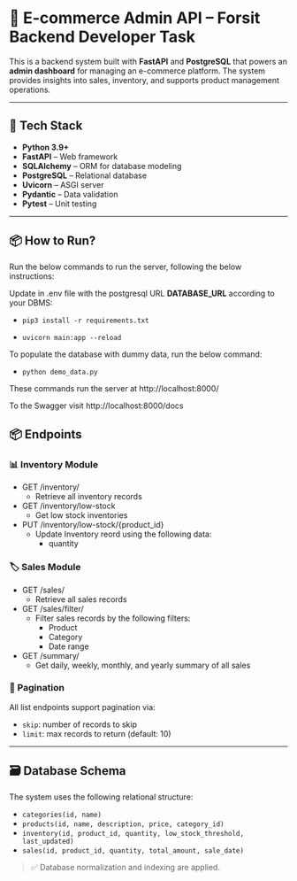 # 🛒 E-commerce Admin API – Forsit Backend Developer Task

This is a backend system built with **FastAPI** and **PostgreSQL** that powers an **admin dashboard** for managing an 
e-commerce platform. The system provides insights into sales, inventory, and supports product management operations.

---

## 🚀 Tech Stack

- **Python 3.9+**
- **FastAPI** – Web framework
- **SQLAlchemy** – ORM for database modeling
- **PostgreSQL** – Relational database
- **Uvicorn** – ASGI server
- **Pydantic** – Data validation
- **Pytest** – Unit testing

---

## 📦 How to Run?

Run the below commands to run the server, following the below instructions:

Update in .env file with the postgresql URL **DATABASE_URL** according to your DBMS:

- `pip3 install -r requirements.txt`

- `uvicorn main:app --reload`

To populate the database with dummy data, run the below command:
- `python demo_data.py`

These commands run the server at http://localhost:8000/

To the Swagger visit http://localhost:8000/docs


## 📦 Endpoints

### 📊 Inventory Module
- GET /inventory/
  - Retrieve all inventory records  
- GET /inventory/low-stock 
  - Get low stock inventories
- PUT /inventory/low-stock/{product_id} 
  - Update Inventory reord using the following data:
    - quantity

### 🏷️ Sales Module
- GET /sales/
  - Retrieve all sales records  
- GET /sales/filter/
  - Filter sales records by the following filters:
    - Product
    - Category
    - Date range
- GET /summary/
  - Get daily, weekly, monthly, and yearly summary of all sales

### 📌 Pagination
All list endpoints support pagination via:
- `skip`: number of records to skip
- `limit`: max records to return (default: 10)

---

## 🗃️ Database Schema

The system uses the following relational structure:

- `categories(id, name)`
- `products(id, name, description, price, category_id)`
- `inventory(id, product_id, quantity, low_stock_threshold, last_updated)`
- `sales(id, product_id, quantity, total_amount, sale_date)`

> ✅ Database normalization and indexing are applied.


